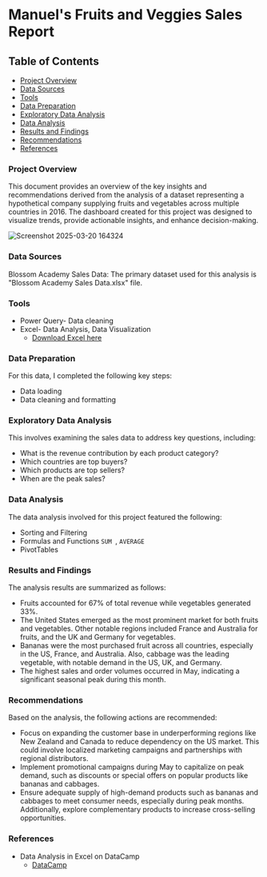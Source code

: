 # Manuel's Fruits and Veggies Sales Report

## Table of Contents
- [Project Overview](#project-overview)
- [Data Sources](#data-sources)
- [Tools](#tools)
- [Data Preparation](#data-preparation)
- [Exploratory Data Analysis](#exploratory-data-analysis)
- [Data Analysis](#data-analysis)
- [Results and Findings](#results-and-findings)
-  [Recommendations](#recommendations)
-   [References](#references)

### Project Overview
This document provides an overview of the key insights and recommendations derived from the analysis of a dataset representing a hypothetical company supplying fruits and vegetables across multiple countries in 2016. The dashboard created for this project was designed to visualize trends, provide actionable insights, and enhance decision-making.

![Screenshot 2025-03-20 164324](https://github.com/user-attachments/assets/cf766a0c-ac12-4207-88f1-6976d9af4690)




### Data Sources
Blossom Academy Sales Data: The primary dataset used for this analysis is "Blossom Academy Sales Data.xlsx" file.

### Tools
-  Power Query- Data cleaning
-  Excel- Data Analysis, Data Visualization
    -   [Download Excel here](https//microsoft.com)

### Data Preparation
For this data, I completed the following key steps:
-  Data loading
-  Data cleaning and formatting

### Exploratory Data Analysis
This involves examining the sales data to address key questions, including:
- What is the revenue contribution by each product category?
- Which countries are top buyers?
- Which products are top sellers?
- When are the peak sales?

### Data Analysis
The data analysis involved for this project featured the following:
-	Sorting and Filtering
-	Formulas and Functions
 ```SUM ```, ```AVERAGE```
-	PivotTables
    
### Results and Findings
The analysis results are summarized as follows:
- Fruits accounted for 67% of total revenue while vegetables generated 33%.
- The United States emerged as the most prominent market for both fruits and vegetables. Other notable regions included France and Australia for fruits, and the UK and Germany for vegetables.
- Bananas were the most purchased fruit across all countries, especially in the US, France, and Australia. Also, cabbage was the leading vegetable, with notable demand in the US, UK, and Germany.
- The highest sales and order volumes occurred in May, indicating a significant seasonal peak during this month.

### Recommendations
Based on the analysis, the following actions are recommended:
- Focus on expanding the customer base in underperforming regions like New Zealand and Canada to reduce dependency on the US market. This could involve localized marketing campaigns and partnerships with regional distributors.
- Implement promotional campaigns during May to capitalize on peak demand, such as discounts or special offers on popular products like bananas and cabbages.
- Ensure adequate supply of high-demand products such as bananas and cabbages to meet consumer needs, especially during peak months. Additionally, explore complementary products to increase cross-selling opportunities.

### References
- Data Analysis in Excel on DataCamp
   -    [DataCamp](https//Datacamp.com)
